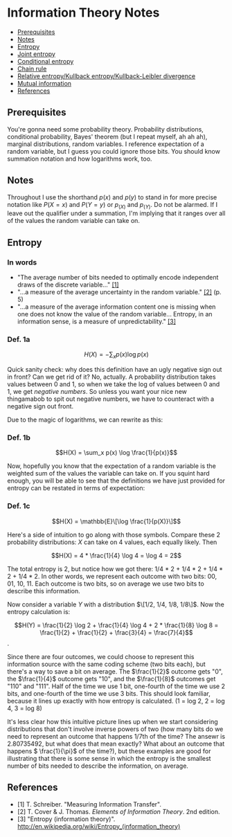 # Information Theory Notes

  - [Prerequisites](#prereqs)
  - [Notes](#notes)
  - [Entropy](#entropy)
  - [Joint entropy](#jointent)
  - [Conditional entropy](#condent)
  - [Chain rule](#chainrule)
  - [Relative entropy/Kullback entropy/Kullback-Leibler divergence](#relent)
  - [Mutual information](#mutinfo)
  - [References](#refs)


## <a id="prereqs"> </a> Prerequisites
You're gonna need some probability theory. Probability distributions, conditional probability, Bayes' theorem (but I repeat myself, ah ah ah), marginal distributions, random variables. I reference expectation of a random variable, but I guess you could ignore those bits. You should know summation notation and how logarithms work, too.

## <a id="notes"> </a> Notes
Throughout I use the shorthand $p(x)$ and $p(y)$ to stand in for more precise notation like $P(X = x)$ and $P(Y = y)$ or $p_(X)$ and $p_(Y)$. Do not be alarmed. If I leave out the qualifier under a summation, I'm implying that it ranges over all of the values the random variable can take on.

## <a id="entropy"> </a> Entropy
### In words
  - "The average number of bits needed to optimally encode independent draws of the discrete variable..." [[1]](#ref1)
  - "...a measure of the average uncertainty in the random variable." [[2]](#ref2) (p. 5)
  - "...a measure of the average information content one is missing when one does not know the value of the random variable... Entropy, in an information sense, is a measure of unpredictability." [[3]](#ref3)

### Def. 1a
$$H(X) = - \sum_x p(x) \log p(x)$$

Quick sanity check: why does this definition have an ugly negative sign out in front? Can we get rid of it? No, actually. A probability distribution takes values between 0 and 1, so when we take the log of values between 0 and 1, we get *negative numbers*. So unless you want your nice new thingamabob to spit out negative numbers, we have to counteract with a negative sign out front.

Due to the magic of logarithms, we can rewrite as this:

### Def. 1b
$$H(X) = \sum_x p(x) \log \frac{1}{p(x)}$$

Now, hopefully you know that the expectation of a random variable is the weighted sum of the values the variable can take on. If you squint hard enough, you will be able to see that the definitions we have just provided for entropy can be restated in terms of expectation:

### Def. 1c

$$H(X) = \mathbb{E}\[\log \frac{1}{p(X)}\]$$

Here's a side of intuition to go along with those symbols. Compare these 2 probability distributions: $X$ can take on 4 values, each equally likely. Then

$$H(X) = 4 * \frac{1}{4} \log 4 = \log 4 = 2$$

The total entropy is 2, but notice how we got there: 1/4 * 2 + 1/4 * 2 + 1/4 * 2 + 1/4 * 2. In other words, we represent each outcome with two bits: 00, 01, 10, 11. Each outcome is two bits, so on average we use two bits to describe this information.

Now consider a variable $Y$ with a distribution $\[1/2, 1/4, 1/8, 1/8\]$. Now the entropy calculation is:

$$H(Y) = \frac{1}{2} \log 2 + \frac{1}{4} \log 4 + 2 * \frac{1}{8} \log 8 = \frac{1}{2} + \frac{1}{2} + \frac{3}{4} = \frac{7}{4}$$.

Since there are four outcomes, we could choose to represent this information source with the same coding scheme (two bits each), but there's a way to save a bit on average. The $\frac{1}{2}$ outcome gets "0", the $\frac{1}{4}$ outcome gets "10", and the $\frac{1}{8}$ outcomes get "110" and "111". Half of the time we use 1 bit, one-fourth of the time we use 2 bits, and one-fourth of the time we use 3 bits. This should look familiar, because it lines up exactly with how entropy is calculated. (1 = log 2, 2 = log 4, 3 = log 8)

It's less clear how this intuitive picture lines up when we start considering distributions that don't involve inverse powers of two (how many bits do we need to represent an outcome that happens 1/7th of the time? The ansewr is 2.80735492, but what does that mean exactly? What about an outcome that happens $ \frac{1}{\pi}$ of the time?), but these examples are good for illustrating that there is some sense in which the entropy is the smallest number of bits needed to describe the information, on average.


## <a id="refs"> </a> References

  - <a id="ref1"> </a> [1] T. Schreiber. "Measuring Information Transfer".
  - <a id="ref2"> </a> [2] T. Cover & J. Thomas. *Elements of Information Theory*. 2nd edition.
  - <a id="ref3"> </a> [3] "Entropy (information theory)". <http://en.wikipedia.org/wiki/Entropy_(information_theory)>
